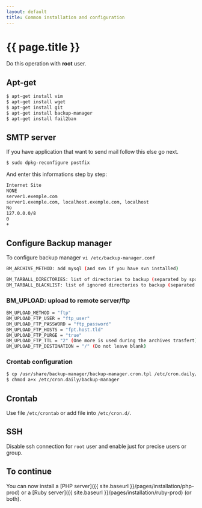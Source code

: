 ```yaml
---
layout: default
title: Common installation and configuration
---
```


# {{ page.title }}

Do this operation with **root** user.

## Apt-get

```bash
$ apt-get install vim
$ apt-get install wget
$ apt-get install git
$ apt-get install backup-manager
$ apt-get install fail2ban
```

## SMTP server

If you have application that want to send mail follow this else go next.  

```bash
$ sudo dpkg-reconfigure postfix
```
And enter this informations step by step:

```bash
Internet Site
NONE
server1.exemple.com
server1.exemple.com, localhost.exemple.com, localhost
No
127.0.0.0/8
0
+
```


## Configure Backup manager

To configure backup manager `vi /etc/backup-manager.conf`

```bash
BM_ARCHIVE_METHOD: add mysql (and svn if you have svn installed)
```
```bash
BM_TARBALL_DIRECTORIES: list of directories to backup (separated by space)
BM_TARBALL_BLACKLIST: list of ignored directories to backup (separated by space)
```

### BM_UPLOAD: upload to remote server/ftp
```bash
BM_UPLOAD_METHOD = "ftp"
BM_UPLOAD_FTP_USER = "ftp_user"
BM_UPLOAD_FTP_PASSWORD = "ftp_password"
BM_UPLOAD_FTP_HOSTS = "fpt.host.tld"
BM_UPLOAD_FTP_PURGE = "true"
BM_UPLOAD_FTP_TTL = "2" (One more is used during the archives trasfert)
BM_UPLOAD_FTP_DESTINATION = "/" (Do not leave blank)
````

### Crontab configuration
```bash
$ cp /usr/share/backup-manager/backup-manager.cron.tpl /etc/cron.daily/backup-manager
$ chmod a+x /etc/cron.daily/backup-manager
```

## Crontab

Use file `/etc/crontab` or add file into `/etc/cron.d/`.


## SSH

Disable ssh connection for `root` user and enable just for precise users or group.


## To continue

You can now install a [PHP server]({{ site.baseurl }}/pages/installation/php-prod) or a [Ruby server]({{ site.baseurl }}/pages/installation/ruby-prod) (or both).